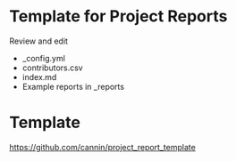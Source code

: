 # Template for Project Reports

Review and edit 

* _config.yml
* contributors.csv 
* index.md 
* Example reports in _reports

# Template 

https://github.com/cannin/project_report_template

